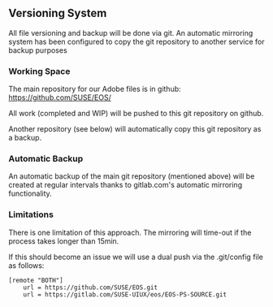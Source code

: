 ## Versioning System
All file versioning and backup will be done via git. An automatic mirroring system has been configured to copy the git repository to another service for backup purposes

### Working Space
The main repository for our Adobe files is in github: 
https://github.com/SUSE/EOS/

All work (completed and WIP) will be pushed to this git repository on github. 

Another repository (see below) will automatically copy this git repository as a backup.
      
### Automatic Backup

An automatic backup of the main git repository (mentioned above) will be created at regular intervals thanks to gitlab.com's automatic mirroring functionality.

### Limitations
There is one limitation of this approach. The mirroring will time-out if the process takes longer than 15min.

If this should become an issue we will use a dual push via the .git/config file as follows:

```
[remote "BOTH"]
	url = https://github.com/SUSE/EOS.git
	url = https://gitlab.com/SUSE-UIUX/eos/EOS-PS-SOURCE.git
```

